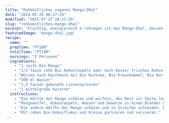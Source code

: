 ```yaml
---
title: "Rohköstliches veganes Mango-Dhal"
date: "2014-05-20 08:27:34"
modified: "2015-07-27 10:11:26"
slug: "rohkoestliches-mango-dhal"
excerpt: "Fruchtig, energiereich & rohvegan ist das Mango-Dhal, dessen Rezept uns von Tilia´s little uncooked Restaurant verraten wurde. "
featuredImage: "mango-dhal.jpg"
recipe:
  name: ""
  prepTime: "PT10M"
  totalTime: "PT10M"
  servings: "2 Personen"
  ingredients:
    - "1 reife Bio Mango"
    - "1/2 Tasse rohe Bio Kokosraspeln oder noch besser frisches Kokosfleisch"
    - "Würzen nach Geschmack mit Bio Kurkuma, Bio Kreuzkümmel, Bio Koriander, Bio Senfkörner (1/2 TL - nicht zu viel), Salz"
    - "500 ml Wasser"
    - "1,5 Tassen gekeimte Linsensprossen"
    - "1 mittelgroße Karotte"
  instructions:
    - "Die Hälfte der Mango schälen und würfeln, den Rest zur Seite legen."
    - "Mangowürfel, Kokosraspeln, Wasser und Gewürze in einen Blender geben und mixen, bis eine fein cremige Konsistenz entsteht. Je besser der Blender, desto cremiger wird es. Jedoch darauf achten, dass der Inhalt nicht zu sehr erhitzt. In zwei Schalen oder Suppenteller gießen."
    - "Die andere Hälfte der Mango schälen und in Streifen schneiden. Karotte in Streifen schneiden. Zusammen mit den gekeimten Linsensprossen in die Suppenteller geben."
    - "Mit rohen Bio Kokosflakes und Kresse garnieren und servieren."
---
```


